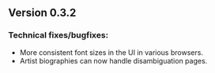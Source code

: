 ## Version 0.3.2

### Technical fixes/bugfixes:

- More consistent font sizes in the UI in various browsers.
- Artist biographies can now handle disambiguation pages.
